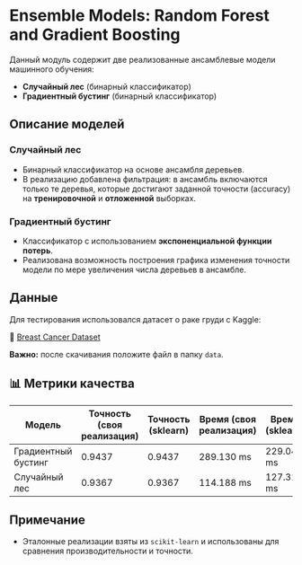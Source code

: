 # Ensemble Models: Random Forest and Gradient Boosting

Данный модуль содержит две реализованные ансамблевые модели машинного обучения:

- **Случайный лес** (бинарный классификатор)
- **Градиентный бустинг** (бинарный классификатор)

## Описание моделей

### Случайный лес

- Бинарный классификатор на основе ансамбля деревьев.
- В реализацию добавлена фильтрация: в ансамбль включаются только те деревья, которые достигают заданной точности (accuracy) на **тренировочной** и **отложенной** выборках.

### Градиентный бустинг

- Классификатор с использованием **экспоненциальной функции потерь**.
- Реализована возможность построения графика изменения точности модели по мере увеличения числа деревьев в ансамбле.

## Данные

Для тестирования использовался датасет о раке груди с Kaggle:

🔗 [Breast Cancer Dataset](https://www.kaggle.com/datasets/yasserh/breast-cancer-dataset)

**Важно:** после скачивания положите файл в папку `data`.

## 📊 Метрики качества

| Модель               | Точность (своя реализация) | Точность (sklearn) | Время (своя реализация) | Время (sklearn) |
|----------------------|----------------------------|---------------------|--------------------------|------------------|
| Градиентный бустинг  | 0.9437                     | 0.9437              | 289.130 ms               | 229.047 ms       |
| Случайный лес        | 0.9367                     | 0.9367              | 114.188 ms               | 127.318 ms       |

## Примечание

- Эталонные реализации взяты из `scikit-learn` и использованы для сравнения производительности и точности.
